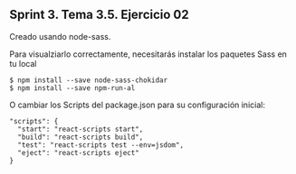 ## Sprint 3. Tema 3.5. Ejercicio 02

Creado usando node-sass.

Para visualziarlo correctamente, necesitarás instalar los paquetes Sass en tu local

```
$ npm install --save node-sass-chokidar
$ npm install --save npm-run-al
```

O cambiar los Scripts del package.json para su configuración inicial:

```
"scripts": {
  "start": "react-scripts start",
  "build": "react-scripts build",
  "test": "react-scripts test --env=jsdom",
  "eject": "react-scripts eject"
}
```

